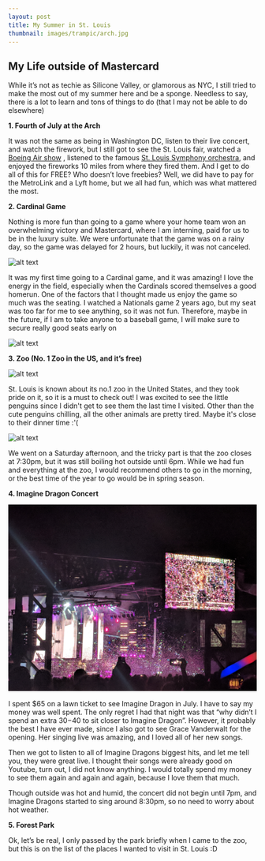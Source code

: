 ```yaml
---
layout: post
title: My Summer in St. Louis
thumbnail: images/trampic/arch.jpg
---
```



## My Life outside of Mastercard


While it’s not as techie as Silicone Valley, or glamorous as NYC, I still tried to make the most out of my summer here and be a sponge. Needless to say, there is a lot to learn and tons of things to do (that I may not be able to do elsewhere)

__1. Fourth of July at the Arch__


It was not the same as being in Washington DC, listen to their live concert, and watch the firework, but I still got to see the St. Louis fair, watched a [Boeing Air show](https://www.fairsaintlouis.org/wp-content/uploads/2018/05/Boeing-Air-Show-Performers-1.pdf) , listened to the famous [St. Louis Symphony orchestra](https://www.slso.org/), and enjoyed the fireworks 10 miles from where they fired them. And I get to do all of this for FREE? Who doesn’t love freebies? Well, we did have to pay for the MetroLink and a Lyft home, but we all had fun, which was what mattered the most.


__2. Cardinal Game__


Nothing is more fun than going to a game where your home team won an overwhelming victory and Mastercard, where I am interning, paid for us to be in the luxury suite. We were unfortunate that the game was on a rainy day, so the game was delayed for 2 hours, but luckily, it was not canceled.


![alt text](https://raw.githubusercontent.com/tramvn1996/tramvn1996.github.io/master/images/trampic/cardinalgame1.jpg)


It was my first time going to a Cardinal game, and it was amazing! I love the energy in the field, especially when the Cardinals scored themselves a good homerun. One of the factors that I thought made us enjoy the game so much was the seating. I watched a Nationals game 2 years ago, but my seat was too far for me to see anything, so it was not fun. Therefore, maybe in the future, if I am to take anyone to a baseball game, I will make sure to secure really good seats early on


![alt text](https://raw.githubusercontent.com/tramvn1996/tramvn1996.github.io/master/images/trampic/stadium.jpg)


__3. Zoo (No. 1 Zoo in the US, and it’s free)__


![alt text](https://raw.githubusercontent.com/tramvn1996/tramvn1996.github.io/master/images/trampic/zoopink.jpg)



St. Louis is known about its no.1 zoo in the United States, and they took pride on it, so it is a must to check out! I was excited to see the little penguins since I didn't get to see them the last time I visited. Other than the cute penguins chilling, all the other animals are pretty tired. Maybe it's close to their dinner time :'(


![alt text](https://raw.githubusercontent.com/tramvn1996/tramvn1996.github.io/master/images/trampic/zoopen.jpg)


We went on a Saturday afternoon, and the tricky part is that the zoo closes at 7:30pm, but it was still boiling hot outside until 6pm. While we had fun and everything at the zoo, I would recommend others to go in the morning, or the best time of the year to go would be in spring season.


__4. Imagine Dragon Concert__


![alt text](https://raw.githubusercontent.com/tramvn1996/tramvn1996.github.io/master/images/trampic/idconcert.jpg)


I spent $65 on a lawn ticket to see Imagine Dragon in July. I have to say my money was well spent. The only regret I had that night was that “why didn’t I spend an extra $30-$40 to sit closer to Imagine Dragon”. However, it probably the best I have ever made, since I also got to see Grace Vanderwalt for the opening. Her singing live was amazing, and I loved all of her new songs.

Then we got to listen to all of Imagine Dragons biggest hits, and let me tell you, they were great live. I thought their songs were already good on Youtube, turn out, I did not know anything. I would totally spend my money to see them again and again and again, because I love them that much.


Though outside was hot and humid, the concert did not begin until 7pm, and Imagine Dragons started to sing around 8:30pm, so no need to worry about hot weather.


__5. Forest Park__


Ok, let’s be real, I only passed by the park briefly when I came to the zoo, but this is on the list of the places I wanted to visit in St. Louis :D
